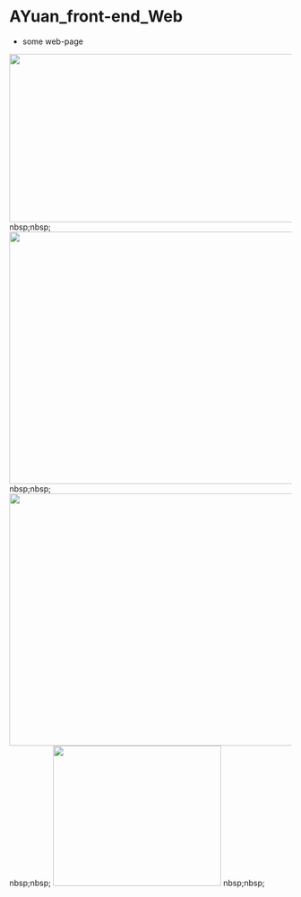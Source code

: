 # AYuan_front-end_Web

- some web-page

<img src="https://github.com/AAYuan/AYuan_front-end_Web/blob/master/readme/pets.png" width="600" height="300" />
nbsp;nbsp;
<img src="https://github.com/AAYuan/AYuan_front-end_Web/blob/master/readme/desk.png" width="600" height="450" />
nbsp;nbsp;
<img src="https://github.com/AAYuan/AYuan_front-end_Web/blob/master/readme/search.png" width="600" height="450" />
nbsp;nbsp;
<img src="https://github.com/AAYuan/AYuan_front-end_Web/blob/master/readme/login.png" width="300" height="250" />
nbsp;nbsp;

